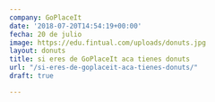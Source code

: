 ```yaml
---
company: GoPlaceIt
date: '2018-07-20T14:54:19+00:00'
fecha: 20 de julio
image: https://edu.fintual.com/uploads/donuts.jpg
layout: donuts
title: si eres de GoPlaceIt aca tienes donuts
url: "/si-eres-de-goplaceit-aca-tienes-donuts/"
draft: true

---
```

